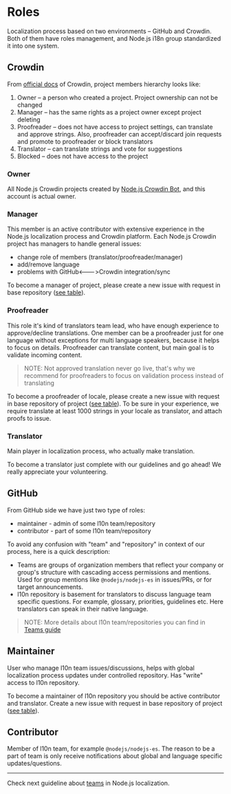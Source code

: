 # Roles

Localization process based on two environments – GitHub and Crowdin. Both of them have roles management, and Node.js i18n group standardized it into one system.

## Crowdin

From [official docs](https://support.crowdin.com/modifying-project-participants-roles/#project-roles) of Crowdin, project members hierarchy looks like:

1. Owner – a person who created a project. Project ownership can not be changed
2. Manager – has the same rights as a project owner except project deleting
3. Proofreader – does not have access to project settings, can translate and approve strings. Also, proofreader can accept/discard join requests and promote to proofreader or block translators
4. Translator – can translate strings and vote for suggestions
5. Blocked – does not have access to the project

### Owner

All Node.js Crowdin projects created by [Node.js Crowdin Bot](https://github.com/nodejs-crowdin), and this account is actual owner.

### Manager

This member is an active contributor with extensive experience in the Node.js localization process and Crowdin platform. Each Node.js Crowdin project has managers to handle general issues:

- change role of members (translator/proofreader/manager)
- add/remove language
- problems with GitHub<--->Crowdin integration/sync

To become a manager of project, please create a new issue with request in base repository ([see table](./GETTING_STARTED.md/#i18n-projects)).

### Proofreader

This role it's kind of translators team lead, who have enough experience to approve/decline translations. One member can be a proofreader just for one language without exceptions for multi language speakers, because it helps to focus on details. Proofreader can translate content, but main goal is to validate incoming content.

> NOTE: Not approved translation never go live, that's why we recommend for proofreaders to focus on validation process instead of translating

To become a proofreader of locale, please create a new issue with request in base repository of project ([see table](./GETTING_STARTED.md/#i18n-projects)). To be sure in your experience, we require translate at least 1000 strings in your locale as translator, and attach proofs to issue.

### Translator

Main player in localization process, who actually make translation.

To become a translator just complete with our guidelines and go ahead! We really appreciate your volunteering.

## GitHub

From GitHub side we have just two type of roles:

- maintainer - admin of some l10n team/repository
- contributor - part of some l10n team/repository

To avoid any confusion with "team" and "repository" in context of our process, here is a quick description:

- Teams are groups of organization members that reflect your company or group's structure with cascading access permissions and mentions. Used for group mentions like `@nodejs/nodejs-es` in issues/PRs, or for target announcements.
- l10n repository is basement for translators to discuss language team specific questions. For example, glossary, priorities, guidelines etc. Here translators can speak in their native language.

> NOTE: More details about l10n team/repositories you can find in [Teams guide](./TEAMS.md)

## Maintainer

User who manage l10n team issues/discussions, helps with global localization process updates under controlled repository. Has "write" access to l10n repository.

To become a maintainer of l10n repository you should be active contributor and translator. Create a new issue with request in base repository of project ([see table](./GETTING_STARTED.md/#i18n-projects)).

## Contributor

Member of l10n team, for example `@nodejs/nodejs-es`. The reason to be a part of team is only receive notifications about global and language specific updates/questions.

---

Check next guideline about [teams](./TEAMS.md) in Node.js localization.
